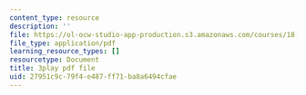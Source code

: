 ```yaml
---
content_type: resource
description: ''
file: https://ol-ocw-studio-app-production.s3.amazonaws.com/courses/18-01sc-single-variable-calculus-fall-2010/27951c9c79f4e487ff71ba8a6494cfae_WHWyW5DIVSU.pdf
file_type: application/pdf
learning_resource_types: []
resourcetype: Document
title: 3play pdf file
uid: 27951c9c-79f4-e487-ff71-ba8a6494cfae
---
```

